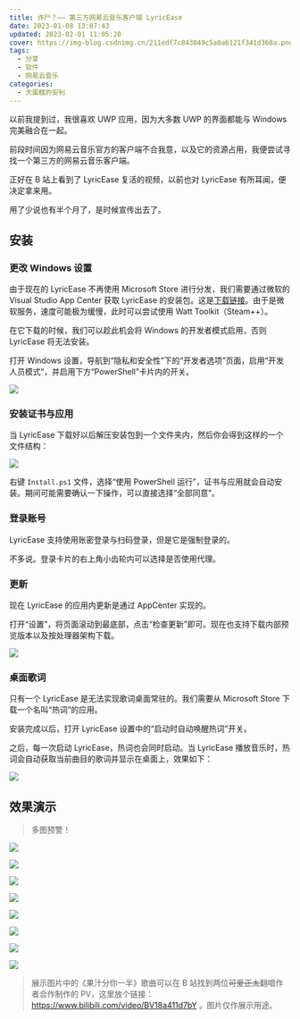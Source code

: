 ```yaml
---
title: 诈尸？—— 第三方网易云音乐客户端 LyricEase
date: 2023-01-08 13:07:43
updated: 2023-02-01 11:05:20
cover: https://img-blog.csdnimg.cn/211edf7c843049c5a0a6121f341d368a.png
tags:
  - 分享
  - 软件
  - 网易云音乐
categories:
  - 大蛋糕的安利
---
```


以前我提到过，我很喜欢 UWP 应用，因为大多数 UWP 的界面都能与 Windows 完美融合在一起。

前段时间因为网易云音乐官方的客户端不合我意，以及它的资源占用，我便尝试寻找一个第三方的网易云音乐客户端。

正好在 B 站上看到了 LyricEase 复活的视频，以前也对 LyricEase 有所耳闻，便决定拿来用。

用了少说也有半个月了，是时候宣传出去了。

<!-- more -->

## 安装

### 更改 Windows 设置

由于现在的 LyricEase 不再使用 Microsoft Store 进行分发，我们需要通过微软的 Visual Studio App Center 获取 LyricEase 的安装包。这是[下载链接](https://install.appcenter.ms/users/brandonw3612/apps/lyricease/distribution_groups/public)。由于是微软服务，速度可能极为缓慢，此时可以尝试使用 Watt Toolkit（Steam++）。

在它下载的时候，我们可以趁此机会将 Windows 的开发者模式启用，否则 LyricEase 将无法安装。

打开 Windows 设置，导航到“隐私和安全性”下的“开发者选项”页面，启用“开发人员模式”，并启用下方“PowerShell”卡片内的开关。

![](https://img-blog.csdnimg.cn/6cca272e9ef3403abb3d0a1177b95ef9.png)

### 安装证书与应用

当 LyricEase 下载好以后解压安装包到一个文件夹内，然后你会得到这样的一个文件结构：

![](https://img-blog.csdnimg.cn/f4182d026987484289cf0abba6a52902.png)

右键 `Install.ps1` 文件，选择“使用 PowerShell 运行”，证书与应用就会自动安装。期间可能需要确认一下操作，可以直接选择“全部同意”。

### 登录账号

LyricEase 支持使用账密登录与扫码登录，但是它是强制登录的。

不多说。登录卡片的右上角小齿轮内可以选择是否使用代理。

### 更新

现在 LyricEase 的应用内更新是通过 AppCenter 实现的。

打开“设置”，将页面滚动到最底部，点击“检查更新”即可。现在也支持下载内部预览版本以及按处理器架构下载。

![](https://img-blog.csdnimg.cn/2f0d46afb9394088a913bcf24ce548c7.png)

### 桌面歌词

只有一个 LyricEase 是无法实现歌词桌面常驻的。我们需要从 Microsoft Store 下载一个名叫“热词”的应用。

安装完成以后，打开 LyricEase 设置中的“启动时自动唤醒热词”开关。

之后，每一次启动 LyricEase，热词也会同时启动。当 LyricEase 播放音乐时，热词会自动获取当前曲目的歌词并显示在桌面上，效果如下：

![](https://img-blog.csdnimg.cn/a128dbf1388949b8aa938a78f4545545.png)

## 效果演示

<div class="warning">

> 多图预警！

</div>

![](https://img-blog.csdnimg.cn/c3c0c243b37b4f16b73c653ff6cfce42.png)

![](https://img-blog.csdnimg.cn/aad4f3ed4fa945719eca7de3667db5ef.png)

![](https://img-blog.csdnimg.cn/18dc55bc97bf4bfe961a6efa0d725ead.png)

![](https://img-blog.csdnimg.cn/e5ad5c20da9342be851fb812912bf38a.png)

![](https://img-blog.csdnimg.cn/44b3084af864415793f8b0e8df79de66.png)

![](https://img-blog.csdnimg.cn/0b325b9731a5498a9078dd6acc3094d9.png)

![](https://img-blog.csdnimg.cn/cd53d46078464775a73b44daf0517ba4.png)

![](https://img-blog.csdnimg.cn/9a67f3c6f6f9421b931a8d200eb3f50f.png)

<div class="info">

> 展示图片中的《果汁分你一半》歌曲可以在 B 站找到两位~~可爱正太~~翻唱作者合作制作的 PV，这里放个链接：https://www.bilibili.com/video/BV18a411d7bY 。图片仅作展示用途。

</div>